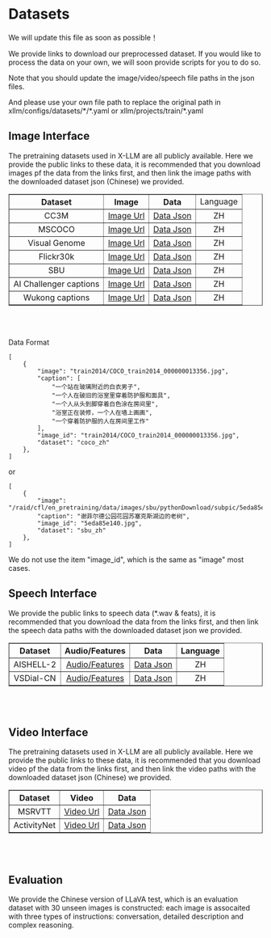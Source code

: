 # Datasets

We will update this file as soon as possible！

We provide links to download our preprocessed dataset. If you would like to process the data on your own, we will soon provide scripts for you to do so. 

Note that you should update the image/video/speech file paths in the json files.

And please use your own file path to replace the original path in xllm/configs/datasets/\*/\*.yaml or xllm/projects/train/\*.yaml 

## Image Interface
The pretraining datasets used in X-LLM are all publicly available. Here we provide the public links to these data, it is recommended that you download images pf the data from the links first, and then link the image paths with the downloaded dataset json (Chinese) we provided.

<table border="1" width="100%">
    <tr align="center">
        <th>Dataset</th><th>Image</th><th>Data</th><td>Language</td>
    </tr>
    <tr align="center">
        <td>CC3M</td><td><a href="https://github.com/google-research-datasets/conceptual-captions">Image Url</a></td><td><a href="https://drive.google.com/file/d/1Mb--df0gCDTYt0kpnP24CPMAZzYrPlrS/view?usp=drive_link">Data Json</a></td><td>ZH</td>
    </tr>
    <tr align="center">
        <td>MSCOCO</td><td><a href="https://cocodataset.org/">Image Url</a></td><td><a href="https://drive.google.com/file/d/1PdkguGtBXosvzTgwGXD5uYZisQ_zLAdH/view?usp=drive_link">Data Json</a></td><td>ZH</td>
    </tr>
    <tr align="center">
        <td>Visual Genome</td><td><a href="https://visualgenome.org/">Image Url</a></td><td><a href="https://drive.google.com/file/d/1ofZE2fIaYxBSZy36-9V-zxrt9JUQM1X2/view?usp=drive_link">Data Json</a></td><td>ZH</td>
    </tr>
    <tr align="center">
        <td>Flickr30k</td><td><a href="http://shannon.cs.illinois.edu/DenotationGraph/">Image Url</a></td><td><a href="https://drive.google.com/file/d/1ofZE2fIaYxBSZy36-9V-zxrt9JUQM1X2/view?usp=drive_link">Data Json</a></td><td>ZH</td>
    </tr>
    <tr align="center">
        <td>SBU</td><td><a href="https://www.cs.rice.edu/~vo9/sbucaptions/">Image Url</a></td><td><a href="https://drive.google.com/file/d/1-dvv9Pqv_uY1DjaTKlELM9KyYUq68yek/view?usp=drive_link">Data Json</a></td><td>ZH</td>
    </tr>
    <tr align="center">
        <td>AI Challenger captions</td><td><a href="https://github.com/AIChallenger/AI_Challenger_2017">Image Url</a></td><td><a href="https://drive.google.com/file/d/1qxufClVlcz4S4acweqgkpcFbEyax7Rx7/view?usp=drive_link">Data Json</a></td><td>ZH</td>
    </tr>
    <tr align="center">
        <td>Wukong captions</td><td><a href="">Image Url</a></td><td><a href="https://drive.google.com/file/d/14-GWHbhVWSIDWdeIzZLRU15oURqLR0kC/view?usp=drive_link">Data Json</a></td><td>ZH</td>
    </tr>
</table>
<br></br>

Data Format
```
[
    {
        "image": "train2014/COCO_train2014_000000013356.jpg",
        "caption": [
            "一个站在玻璃附近的白衣男子",
            "一个人在破旧的浴室里穿着防护服和面具",
            "一个人从头到脚穿着白色涂在房间里",
            "浴室正在装修，一个人在墙上画画",
            "一个穿着防护服的人在房间里工作"
        ],
        "image_id": "train2014/COCO_train2014_000000013356.jpg",
        "dataset": "coco_zh"
    },
]
```
or
```
[
    {
        "image": "/raid/cfl/en_pretraining/data/images/sbu/pythonDownload/subpic/5eda85e140.jpg",
        "caption": "谢菲尔德公园花园苏塞克斯湖边的老树",
        "image_id": "5eda85e140.jpg",
        "dataset": "sbu_zh"
    },
]
```
We do not use the item "image_id", which is the same as "image" most cases.

## Speech Interface
We provide the public links to speech data (*.wav & feats), it is recommended that you download the data from the links first, and then link the speech data paths with the downloaded dataset json we provided.

<table border="1" width="100%">
    <tr align="center">
        <th>Dataset</th><th>Audio/Features</th><th>Data</th><th>Language</th>
    </tr>
    <tr align="center">
        <td>AISHELL-2</td><td><a href="">Audio/Features</a></td><td><a href="">Data Json</a></td><td>ZH</td>
    </tr>
    <tr align="center">
        <td>VSDial-CN</td><td><a href="">Audio/Features</a></td><td><a href="">Data Json</a></td><td>ZH</td>
    </tr>
</table>
<br></br>

## Video Interface
The pretraining datasets used in X-LLM are all publicly available. Here we provide the public links to these data, it is recommended that you download video pf the data from the links first, and then link the video paths with the downloaded dataset json (Chinese) we provided.


<table border="1" width="100%">
    <tr align="center">
        <th>Dataset</th><th>Video</th><th>Data</th>
    </tr>
    <tr align="center">
        <td>MSRVTT</td><td><a href="https://github.com/ArrowLuo/CLIP4Clip">Video Url</a></td><td><a href="">Data Json</a></td>
    </tr>
    <tr align="center">
        <td>ActivityNet</td><td><a href="http://activity-net.org/download.html">Video Url</a></td><td><a href="">Data Json</a></td>
    </tr>
</table>
<br></br>

## Evaluation 
We provide the Chinese version of LLaVA test, which is an evaluation dataset with 30 unseen images is constructed: each image is assocaited with three types of instructions: conversation, detailed description and complex reasoning.
